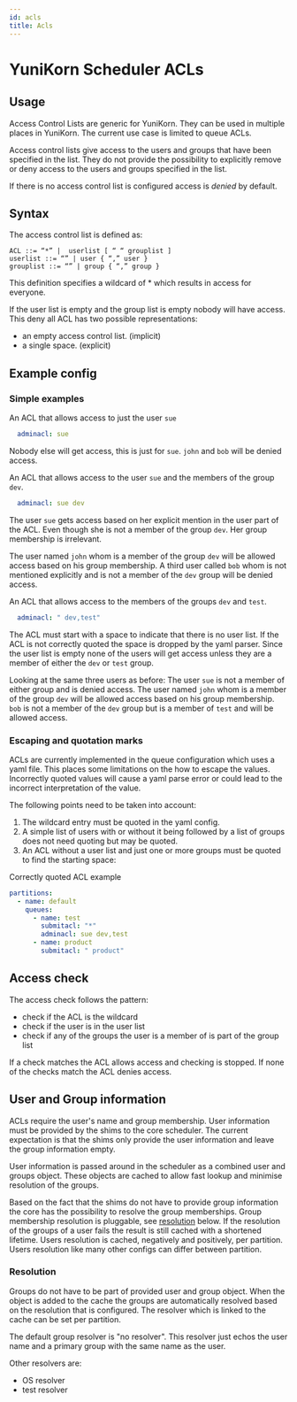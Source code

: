 ```yaml
---
id: acls
title: Acls
---
```


<!--
Licensed to the Apache Software Foundation (ASF) under one
or more contributor license agreements.  See the NOTICE file
distributed with this work for additional information
regarding copyright ownership.  The ASF licenses this file
to you under the Apache License, Version 2.0 (the
"License"); you may not use this file except in compliance
with the License.  You may obtain a copy of the License at

  http://www.apache.org/licenses/LICENSE-2.0

Unless required by applicable law or agreed to in writing,
software distributed under the License is distributed on an
"AS IS" BASIS, WITHOUT WARRANTIES OR CONDITIONS OF ANY
KIND, either express or implied.  See the License for the
specific language governing permissions and limitations
under the License.
-->

# YuniKorn Scheduler ACLs

## Usage
Access Control Lists are generic for YuniKorn.
They can be used in multiple places in YuniKorn.
The current use case is limited to queue ACLs.

Access control lists give access to the users and groups that have been specified in the list.
They do not provide the possibility to explicitly remove or deny access to the users and groups specified in the list.

If there is no access control list is configured access is *denied* by default.

## Syntax
The access control list is defined as:
```
ACL ::= “*” |  userlist [ “ “ grouplist ]
userlist ::= “” | user { “,” user }
grouplist ::= “” | group { “,” group }
```

This definition specifies a wildcard of * which results in access for everyone.

If the user list is empty and the group list is empty nobody will have access.
This deny all ACL has two possible representations:
* an empty access control list. (implicit)
* a single space. (explicit)

## Example config

### Simple examples
An ACL that allows access to just the user `sue`
```yaml
  adminacl: sue
```
Nobody else will get access, this is just for `sue`.
`john` and `bob` will be denied access.

An ACL that allows access to the user `sue` and the members of the group `dev`.
```yaml
  adminacl: sue dev
```
The user `sue` gets access based on her explicit mention in the user part of the ACL.
Even though she is not a member of the group `dev`. Her group membership is irrelevant.

The user named `john` whom is a member of the group `dev` will be allowed access based on his group membership.
A third user called `bob` whom is not mentioned explicitly and is not a member of the `dev` group will be denied access.

An ACL that allows access to the members of the groups `dev` and `test`.
```yaml
  adminacl: " dev,test"
```
The ACL must start with a space to indicate that there is no user list.
If the ACL is not correctly quoted the space is dropped by the yaml parser.
Since the user list is empty none of the users will get access unless they are a member of either the `dev` or `test` group.

Looking at the same three users as before:
The user `sue` is not a member of either group and is denied access.
The user named `john` whom is a member of the group `dev` will be allowed access based on his group membership.
`bob` is not a member of the `dev` group but is a member of `test` and will be allowed access.

### Escaping and quotation marks
ACLs are currently implemented in the queue configuration which uses a yaml file.
This places some limitations on the how to escape the values.
Incorrectly quoted values will cause a yaml parse error or could lead to the incorrect interpretation of the value.

The following points need to be taken into account:
1. The wildcard entry must be quoted in the yaml config.
1. A simple list of users with or without it being followed by a list of groups does not need quoting but may be quoted.
1. An ACL without a user list and just one or more groups must be quoted to find the starting space:

Correctly quoted ACL example
```yaml
partitions:
  - name: default
    queues:
      - name: test
        submitacl: "*"
        adminacl: sue dev,test
      - name: product
        submitacl: " product"
```

## Access check
The access check follows the pattern:
* check if the ACL is the wildcard
* check if the user is in the user list
* check if any of the groups the user is a member of is part of the group list

If a check matches the ACL allows access and checking is stopped.
If none of the checks match the ACL denies access.

## User and Group information
ACLs require the user's name and group membership.
User information must be provided by the shims to the core scheduler.
The current expectation is that the shims only provide the user information and leave the group information empty.

User information is passed around in the scheduler as a combined user and groups object.
These objects are cached to allow fast lookup and minimise resolution of the groups.

Based on the fact that the shims do not have to provide group information the core has the possibility to resolve the group memberships.
Group membership resolution is pluggable, see [resolution](#resolution) below.
If the resolution of the groups of a user fails the result is still cached with a shortened lifetime.
Users resolution is cached, negatively and positively, per partition.
Users resolution like many other configs can differ between partition.

### Resolution
Groups do not have to be part of provided user and group object.
When the object is added to the cache the groups are automatically resolved based on the resolution that is configured.
The resolver which is linked to the cache can be set per partition.

The default group resolver is "no resolver".
This resolver just echos the user name and a primary group with the same name as the user.

Other resolvers are:
* OS resolver
* test resolver
